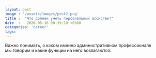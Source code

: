 ```yaml
---
layout: post
image : '/assets/images/post2.png'
title :  "Что должен уметь персональный ассистент"
date  :   2020-05-16 00:39:10 +0300
categories: 'career'
tags:
---
```


Важно понимать, о каком именно административном профессионале мы говорим и какие функции на него возлагаются.